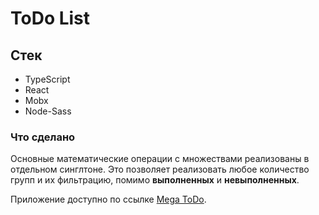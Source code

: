 # ToDo List

## Стек

- TypeScript
- React
- Mobx
- Node-Sass

### Что сделано

Основные математические операции с множествами реализованы в отдельном синглтоне. Это позволяет реализовать любое количество групп и их фильтрацию, помимо **выполненных** и **невыполненных**.

Приложение доступно по ссылке [Mega ToDo](https://megatodo.netlify.app/).

